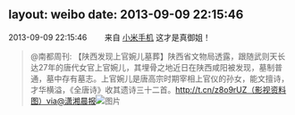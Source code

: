 layout: weibo
date: 2013-09-09 22:15:46
---
2013-09-09 22:15:46  &nbsp;&nbsp;&nbsp;&nbsp;&nbsp;&nbsp; 来自 <a href="http://app.weibo.com/t/feed/22zMnn" rel="nofollow">小米手机</a>
这才是真御姐！
>  @南都周刊: 【陕西发现上官婉儿墓葬】陕西省文物局透露，跟随武则天长达27年的唐代女官上官婉儿，其埋骨之地近日在陕西咸阳被发现，墓制普通，墓中存有墓志。上官婉儿是唐高宗时期宰相上官仪的孙女，能文擅诗，才华横溢，《全唐诗》收其遗诗三十二首。http://t.cn/z8o9rUZ（影视资料图）via@潇湘晨报 ​​​
>  ![图片](https://ww4.sinaimg.cn/large/61d7cd94jw1e8gls1v3dwj20dw099mxt.jpg)
